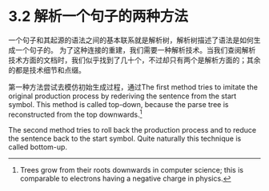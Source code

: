 # 3.2 解析一个句子的两种方法

一个句子和其起源的语法之间的基本联系就是解析树，解析树描述了语法是如何生成一个句子的。 为了这种连接的重建，我们需要一种解析技术。当我们查阅解析技术方面的文档时，我们似乎找到了几十个，不过却只有两个是解析方面的；其余的都是技术细节和点缀。

第一种方法尝试去模仿初始生成过程，通过The first method tries to imitate the original production process by rederiving the sentence from the start symbol. This method is called top-down, because the parse tree is reconstructed from the top downwards.[^1]

The second method tries to roll back the production process and to reduce the sentence back to the start symbol. Quite naturally this technique is called bottom-up.

[^1]: Trees grow from their roots downwards in computer science; this is comparable to electrons having a negative charge in physics.